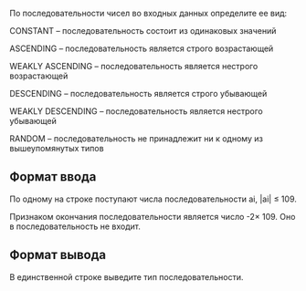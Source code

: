 По последовательности чисел во входных данных определите ее вид:

CONSTANT – последовательность состоит из одинаковых значений

ASCENDING – последовательность является строго возрастающей

WEAKLY ASCENDING – последовательность является нестрого возрастающей

DESCENDING – последовательность является строго убывающей

WEAKLY DESCENDING – последовательность является нестрого убывающей

RANDOM – последовательность не принадлежит ни к одному из вышеупомянутых типов

## Формат ввода

По одному на строке поступают числа последовательности ai, |ai| ≤ 109.

Признаком окончания последовательности является число -2× 109. Оно в последовательность не входит.

## Формат вывода

В единственной строке выведите тип последовательности.
